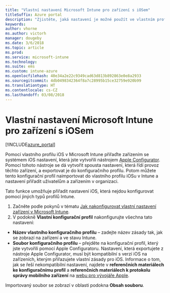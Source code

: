 ```yaml
---
title: "Vlastní nastavení Microsoft Intune pro zařízení s iOSem"
titleSuffix: Azure portal
description: "Zjistěte, jaká nastavení je možné použít ve vlastním profilu iOSu."
keywords: 
author: vhorne
ms.author: victorh
manager: dougeby
ms.date: 3/6/2018
ms.topic: article
ms.prod: 
ms.service: microsoft-intune
ms.technology: 
ms.suite: ems
ms.custom: intune-azure
ms.openlocfilehash: 40e34a2e22c9349cad63d813b892863e0e8a2933
ms.sourcegitcommit: 4db0498342364f8a7c28995b15ce32759e920b99
ms.translationtype: HT
ms.contentlocale: cs-CZ
ms.lasthandoff: 03/08/2018
---
```

# <a name="microsoft-intune-custom-device-settings-for-devices-running-ios"></a>Vlastní nastavení Microsoft Intune pro zařízení s iOSem

[!INCLUDE[azure_portal](./includes/azure_portal.md)]

Pomocí vlastního profilu iOS v Microsoft Intune přiřaďte zařízením se systémem iOS nastavení, která jste vytvořili nástrojem [Apple Configurator](https://itunes.apple.com/app/apple-configurator-2/id1037126344?mt=12). Pomocí tohoto nástroje se dá vytvořit spousta nastavení, která řídí provoz těchto zařízení, a exportovat je do konfiguračního profilu. Potom můžete tento konfigurační profil naimportovat do vlastního profilu iOSu v Intune a nastavení přiřadit uživatelům a zařízením v organizaci.

Tato funkce umožňuje přiřadit nastavení iOS, která nejdou konfigurovat pomocí jiných typů profilů Intune.


1. Začněte podle pokynů v tématu [Jak nakonfigurovat vlastní nastavení zařízení v Microsoft Intune](custom-settings-configure.md).
2. V podokně **Vlastní konfigurační profil** nakonfigurujte všechna tato nastavení:

- **Název vlastního konfiguračního profilu** – zadejte název zásady tak, jak se zobrazí na zařízení a ve stavu Intune.
- **Soubor konfiguračního profilu** – přejděte na konfigurační profil, který jste vytvořili pomocí Apple Configuratoru.
Nastavení, která exportujete z nástroje Apple Configurator, musí být kompatibilní s verzí iOS na zařízeních, kterým přiřazujete vlastní zásady pro iOS. Informace o tom, jak se řeší nekompatibilní nastavení, najdete v **referenčních materiálech ke konfiguračnímu profil** a **referenčních materiálech k protokolu správy mobilního zařízení** na [webu pro vývojáře Apple](https://developer.apple.com/).

Importovaný soubor se zobrazí v oblasti podokna **Obsah souboru**.
